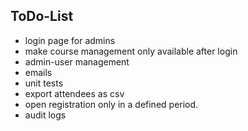 ## ToDo-List

- login page for admins
- make course management only available after login
- admin-user management
- emails
- unit tests
- export attendees as csv
- open registration only in a defined period.
- audit logs
